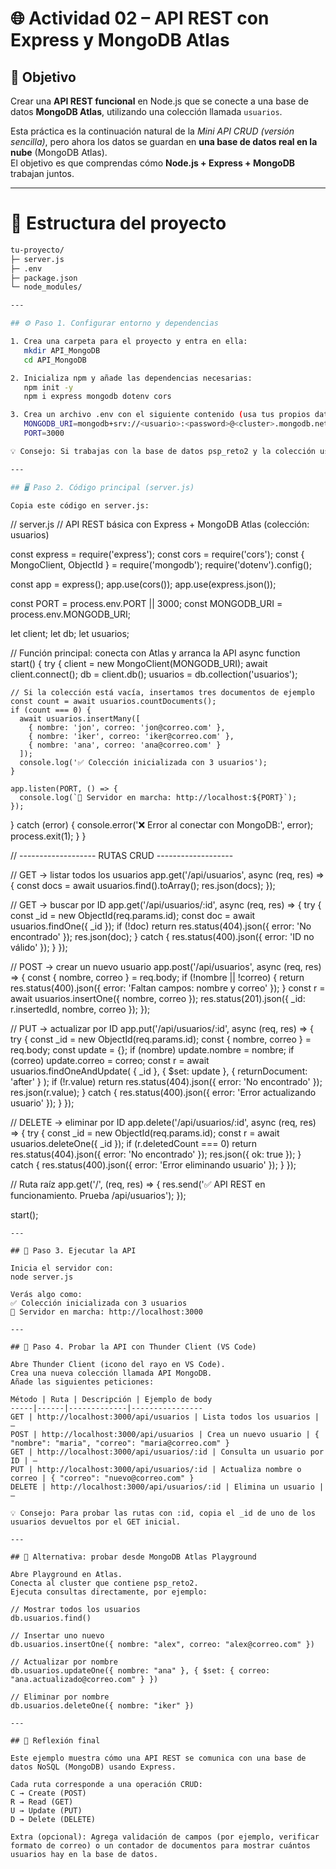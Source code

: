 # 🌐 Actividad 02 – API REST con Express y MongoDB Atlas

## 🎯 Objetivo
Crear una **API REST funcional** en Node.js que se conecte a una base de datos **MongoDB Atlas**, utilizando una colección llamada `usuarios`.

Esta práctica es la continuación natural de la *Mini API CRUD (versión sencilla)*, pero ahora los datos se guardan en **una base de datos real en la nube** (MongoDB Atlas).  
El objetivo es que comprendas cómo **Node.js + Express + MongoDB** trabajan juntos.

---

# 🧱 Estructura del proyecto

```bash
tu-proyecto/
├─ server.js
├─ .env
├─ package.json
└─ node_modules/

---

## ⚙️ Paso 1. Configurar entorno y dependencias

1. Crea una carpeta para el proyecto y entra en ella:
   mkdir API_MongoDB
   cd API_MongoDB

2. Inicializa npm y añade las dependencias necesarias:
   npm init -y
   npm i express mongodb dotenv cors

3. Crea un archivo .env con el siguiente contenido (usa tus propios datos de Atlas):
   MONGODB_URI=mongodb+srv://<usuario>:<password>@<cluster>.mongodb.net/psp_reto2?retryWrites=true&w=majority
   PORT=3000

💡 Consejo: Si trabajas con la base de datos psp_reto2 y la colección usuarios, puedes reutilizar el URI que te haya proporcionado el profesor.

---

## 🖥️ Paso 2. Código principal (server.js)

Copia este código en server.js:
````
// server.js
// API REST básica con Express + MongoDB Atlas (colección: usuarios)

const express = require('express');
const cors = require('cors');
const { MongoClient, ObjectId } = require('mongodb');
require('dotenv').config();

const app = express();
app.use(cors());
app.use(express.json());

const PORT = process.env.PORT || 3000;
const MONGODB_URI = process.env.MONGODB_URI;

let client;
let db;
let usuarios;

// Función principal: conecta con Atlas y arranca la API
async function start() {
  try {
    client = new MongoClient(MONGODB_URI);
    await client.connect();
    db = client.db();
    usuarios = db.collection('usuarios');

    // Si la colección está vacía, insertamos tres documentos de ejemplo
    const count = await usuarios.countDocuments();
    if (count === 0) {
      await usuarios.insertMany([
        { nombre: 'jon', correo: 'jon@correo.com' },
        { nombre: 'iker', correo: 'iker@correo.com' },
        { nombre: 'ana', correo: 'ana@correo.com' }
      ]);
      console.log('✅ Colección inicializada con 3 usuarios');
    }

    app.listen(PORT, () => {
      console.log(`🚀 Servidor en marcha: http://localhost:${PORT}`);
    });
  } catch (error) {
    console.error('❌ Error al conectar con MongoDB:', error);
    process.exit(1);
  }
}

// ------------------- RUTAS CRUD -------------------

// GET → listar todos los usuarios
app.get('/api/usuarios', async (req, res) => {
  const docs = await usuarios.find().toArray();
  res.json(docs);
});

// GET → buscar por ID
app.get('/api/usuarios/:id', async (req, res) => {
  try {
    const _id = new ObjectId(req.params.id);
    const doc = await usuarios.findOne({ _id });
    if (!doc) return res.status(404).json({ error: 'No encontrado' });
    res.json(doc);
  } catch {
    res.status(400).json({ error: 'ID no válido' });
  }
});

// POST → crear un nuevo usuario
app.post('/api/usuarios', async (req, res) => {
  const { nombre, correo } = req.body;
  if (!nombre || !correo) {
    return res.status(400).json({ error: 'Faltan campos: nombre y correo' });
  }
  const r = await usuarios.insertOne({ nombre, correo });
  res.status(201).json({ _id: r.insertedId, nombre, correo });
});

// PUT → actualizar por ID
app.put('/api/usuarios/:id', async (req, res) => {
  try {
    const _id = new ObjectId(req.params.id);
    const { nombre, correo } = req.body;
    const update = {};
    if (nombre) update.nombre = nombre;
    if (correo) update.correo = correo;
    const r = await usuarios.findOneAndUpdate(
      { _id },
      { $set: update },
      { returnDocument: 'after' }
    );
    if (!r.value) return res.status(404).json({ error: 'No encontrado' });
    res.json(r.value);
  } catch {
    res.status(400).json({ error: 'Error actualizando usuario' });
  }
});

// DELETE → eliminar por ID
app.delete('/api/usuarios/:id', async (req, res) => {
  try {
    const _id = new ObjectId(req.params.id);
    const r = await usuarios.deleteOne({ _id });
    if (r.deletedCount === 0) return res.status(404).json({ error: 'No encontrado' });
    res.json({ ok: true });
  } catch {
    res.status(400).json({ error: 'Error eliminando usuario' });
  }
});

// Ruta raíz
app.get('/', (req, res) => {
  res.send('✅ API REST en funcionamiento. Prueba /api/usuarios');
});

start();
```
---

## 🚀 Paso 3. Ejecutar la API

Inicia el servidor con:
node server.js

Verás algo como:
✅ Colección inicializada con 3 usuarios
🚀 Servidor en marcha: http://localhost:3000

---

## 🧪 Paso 4. Probar la API con Thunder Client (VS Code)

Abre Thunder Client (icono del rayo en VS Code).
Crea una nueva colección llamada API MongoDB.
Añade las siguientes peticiones:

Método | Ruta | Descripción | Ejemplo de body
-----|------|-------------|----------------
GET | http://localhost:3000/api/usuarios | Lista todos los usuarios | —
POST | http://localhost:3000/api/usuarios | Crea un nuevo usuario | { "nombre": "maria", "correo": "maria@correo.com" }
GET | http://localhost:3000/api/usuarios/:id | Consulta un usuario por ID | —
PUT | http://localhost:3000/api/usuarios/:id | Actualiza nombre o correo | { "correo": "nuevo@correo.com" }
DELETE | http://localhost:3000/api/usuarios/:id | Elimina un usuario | —

💡 Consejo: Para probar las rutas con :id, copia el _id de uno de los usuarios devueltos por el GET inicial.

---

## 🧩 Alternativa: probar desde MongoDB Atlas Playground

Abre Playground en Atlas.
Conecta al cluster que contiene psp_reto2.
Ejecuta consultas directamente, por ejemplo:

// Mostrar todos los usuarios
db.usuarios.find()

// Insertar uno nuevo
db.usuarios.insertOne({ nombre: "alex", correo: "alex@correo.com" })

// Actualizar por nombre
db.usuarios.updateOne({ nombre: "ana" }, { $set: { correo: "ana.actualizado@correo.com" } })

// Eliminar por nombre
db.usuarios.deleteOne({ nombre: "iker" })

---

## 🧠 Reflexión final

Este ejemplo muestra cómo una API REST se comunica con una base de datos NoSQL (MongoDB) usando Express.

Cada ruta corresponde a una operación CRUD:
C → Create (POST)
R → Read (GET)
U → Update (PUT)
D → Delete (DELETE)

Extra (opcional): Agrega validación de campos (por ejemplo, verificar formato de correo) o un contador de documentos para mostrar cuántos usuarios hay en la base de datos.
